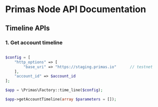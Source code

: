 # Primas Node API Documentation

## Timeline APIs

### 1. Get account timeline

```php

$config = [
    "http_options" => [
        "base_uri" => "https://staging.primas.io"      // testnet
    ],
    "account_id" => $account_id
];

$app = \Primas\Factory::time_line($config);

$app->getAccountTimeline(array $parameters = []);

```

